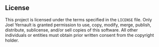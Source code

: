 ## License

This project is licensed under the terms specified in the `LICENSE` file. Only Joel Yernault is granted permission to use, copy, modify, merge, publish, distribute, sublicense, and/or sell copies of this software. All other individuals or entities must obtain prior written consent from the copyright holder.